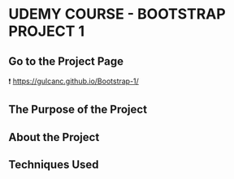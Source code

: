 
# UDEMY COURSE - BOOTSTRAP PROJECT 1

## Go to the Project Page
❗ https://gulcanc.github.io/Bootstrap-1/

## The Purpose of the Project

## About the Project

## Techniques Used
